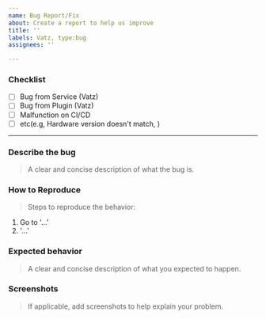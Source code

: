 ```yaml
---
name: Bug Report/Fix
about: Create a report to help us improve
title: ''
labels: Vatz, type:bug
assignees: ''

---
```


### Checklist
- [ ] Bug from Service (Vatz)
- [ ] Bug from Plugin (Vatz) 
- [ ] Malfunction on CI/CD 
- [ ] etc(e.g, Hardware version doesn't match, )

---

### **Describe the bug**
> A clear and concise description of what the bug is.


### **How to Reproduce**
> Steps to reproduce the behavior:

1. Go to '...'
2. '...'


### **Expected behavior**
> A clear and concise description of what you expected to happen.



### **Screenshots**
> If applicable, add screenshots to help explain your problem.

